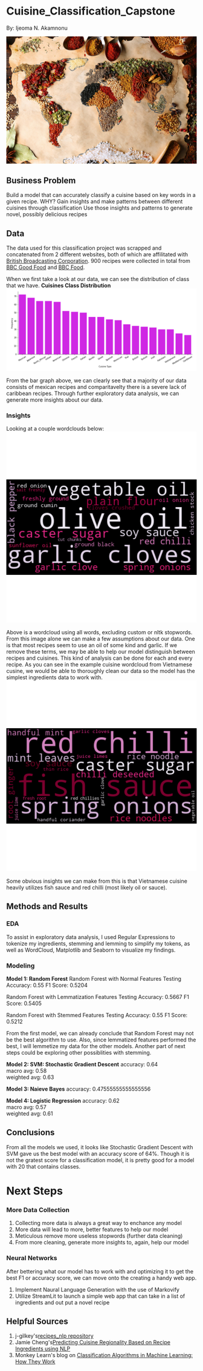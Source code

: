 # Cuisine_Classification_Capstone
By: Ijeoma N. Akamnonu

![img](./images/food_security.png)

## Business Problem
Build a model that can accurately classify a cuisine based on key words in a given recipe.
WHY?
Gain insights and make patterns between different cuisines through classification
Use those insights and patterns to generate novel, possibly delicious recipes

## Data
The data used for this classification project was scrapped and concatenated from 2 different websites, both of which are affilitated with [British Broadcasting Corporation](https://www.bbc.com/). 900 recipes were collected in total from [BBC Good Food](https://www.bbcgoodfood.com/recipes/category/all-cuisines) and [BBC Food](https://www.bbc.co.uk/food/cuisines). 

When we first take a look at our data, we can see the distribution of class that we have. 
**Cuisines Class Distribution**
![img](./images/cuisines_dist.PNG)

From the bar graph above, we can clearly see that a majority of our data consists of mexican recipes and comparitavelty there is a severe lack of caribbean recipes. Through further exploratory data analysis, we can generate more insights about our data. 
### Insights
Looking at a couple wordclouds below:
![img](./images/Overall_Cuisines_wordcloud.png)

Above is a wordcloud using all words, excluding custom or nltk stopwords. From this image alone we can make a few assumptions about our data. One is that most recipes seem to use an oil of some kind and garlic. If we remove these terms, we may be able to help our model distinguish between recipes and cuisines. This kind of analysis can be done for each and every recipe. As you can see in the example cuisine wordcloud from Vietnamese cusine, we would be able to thoroughly clean our data so the model has the simplest ingredients data to work with.
![img](./images/Vietnamese_wordcloud.png)

Some obvious insights we can make from this is that Vietnamese cuisine heavily utilizes fish sauce and red chilli (most likely oil or sauce).

## Methods and Results
### EDA
To assist in exploratory data analysis, I used Regular Expressions to tokenize my ingredients, stemming and lemming to simplify my tokens, as well as WordCloud, Matplotlib and Seaborn to visualize my findings. 

### Modeling
**Model 1: Random Forest**
Random Forest with Normal Features
Testing Accuracy: 0.55
F1 Score: 0.5204

Random Forest with Lemmatization Features
Testing Accuracy: 0.5667
F1 Score: 0.5405

Random Forest with Stemmed Features
Testing Accuracy: 0.55
F1 Score: 0.5212

From the first model, we can already conclude that Random Forest may not be the best algorithm to use. Also, since lemmatized features performed the best, I will lemmetize my data for the other models. Another part of next steps could be exploring other possiblities with stemming. 

**Model 2: SVM: Stochastic Gradient Descent**
accuracy: 0.64      
macro avg: 0.58     
weighted avg: 0.63 

**Model 3: Naieve Bayes**
accuracy: 0.47555555555555556

**Model 4: Logistic Regression**
accuracy: 0.62       
macro avg: 0.57       
weighted avg: 0.61  

## Conclusions
From all the models we used, it looks like Stochastic Gradient Descent with SVM gave us the best model with an accuracy score of 64%. Though it is not the gratest score for a classification model, it is pretty good for a model with 20 that contains classes.  

# Next Steps 
### More Data Collection
1. Collecting more data is always a great way to enchance any model 
2. More data will lead to more, better features to help our model
3. Meticulous remove more useless stopwords (further data cleaning)
4. From more cleaning, generate more insights to, again, help our model
### Neural Networks
After bettering what our model has to work with and optimizing it to get the best F1 or accuracy score, we can move onto the creating a handy web app.
1. Implement Naural Language Generation with the use of Markovify
2. Utilize StreamLit to launch a simple web app that can take in a list of ingredients and out put a novel recipe

## Helpful Sources
1. j-gilkey's[recipes_nlp repository](https://github.com/j-gilkey/recipes_nlp)
2. Jamie Cheng's[Predicting Cuisine Regionality Based on Recipe Ingredients using NLP](https://medium.com/@jaimejcheng/predicting-cuisine-regionality-based-on-recipe-ingredients-using-nlp-5262e83884eb)
3. Monkey Learn's blog on [Classification Algorithms in Machine Learning: How They Work](https://monkeylearn.com/blog/classification-algorithms/)